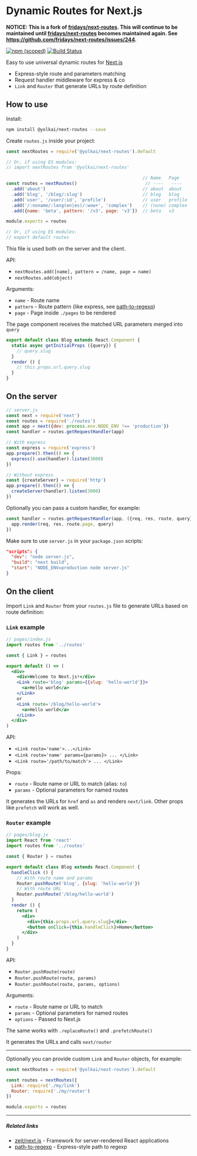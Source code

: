 # Dynamic Routes for Next.js

**NOTICE: This is a fork of [fridays/next-routes](https://github.com/fridays/next-routes). This will continue to be maintained until [fridays/next-routes](https://github.com/fridays/next-routes) becomes maintained again. See https://github.com/fridays/next-routes/issues/244.**

[![npm (scoped)](https://img.shields.io/npm/v/@yolkai/next-routes.svg)](https://www.npmjs.com/package/@yolkai/next-routes) [![Build Status](https://travis-ci.com/elliottsj/next-routes.svg?branch=master)](https://travis-ci.com/elliottsj/next-routes)

Easy to use universal dynamic routes for [Next.js](https://github.com/zeit/next.js)

- Express-style route and parameters matching
- Request handler middleware for express & co
- `Link` and `Router` that generate URLs by route definition

## How to use

Install:

```bash
npm install @yolkai/next-routes --save
```

Create `routes.js` inside your project:

```javascript
const nextRoutes = require('@yolkai/next-routes').default

// Or, if using ES modules:
// import nextRoutes from '@yolkai/next-routes'

                                                    // Name   Page      Pattern
const routes = nextRoutes()                          // ----   ----      -----
  .add('about')                                     // about  about     /about
  .add('blog', '/blog/:slug')                       // blog   blog      /blog/:slug
  .add('user', '/user/:id', 'profile')              // user   profile   /user/:id
  .add('/:noname/:lang(en|es)/:wow+', 'complex')    // (none) complex   /:noname/:lang(en|es)/:wow+
  .add({name: 'beta', pattern: '/v3', page: 'v3'})  // beta   v3        /v3

module.exports = routes

// Or, if using ES modules:
// export default routes
```

This file is used both on the server and the client.

API:

- `nextRoutes.add([name], pattern = /name, page = name)`
- `nextRoutes.add(object)`

Arguments:

- `name` - Route name
- `pattern` - Route pattern (like express, see [path-to-regexp](https://github.com/pillarjs/path-to-regexp))
- `page` - Page inside `./pages` to be rendered

The page component receives the matched URL parameters merged into `query`

```javascript
export default class Blog extends React.Component {
  static async getInitialProps ({query}) {
    // query.slug
  }
  render () {
    // this.props.url.query.slug
  }
}
```

## On the server

```javascript
// server.js
const next = require('next')
const routes = require('./routes')
const app = next({dev: process.env.NODE_ENV !== 'production'})
const handler = routes.getRequestHandler(app)

// With express
const express = require('express')
app.prepare().then(() => {
  express().use(handler).listen(3000)
})

// Without express
const {createServer} = require('http')
app.prepare().then(() => {
  createServer(handler).listen(3000)
})
```

Optionally you can pass a custom handler, for example:

```javascript
const handler = routes.getRequestHandler(app, ({req, res, route, query}) => {
  app.render(req, res, route.page, query)
})
```

Make sure to use `server.js` in your `package.json` scripts:

```json
"scripts": {
  "dev": "node server.js",
  "build": "next build",
  "start": "NODE_ENV=production node server.js"
}
```

## On the client

Import `Link` and `Router` from your `routes.js` file to generate URLs based on route definition:

### `Link` example

```jsx
// pages/index.js
import routes from '../routes'

const { Link } = routes

export default () => (
  <div>
    <div>Welcome to Next.js!</div>
    <Link route='blog' params={{slug: 'hello-world'}}>
      <a>Hello world</a>
    </Link>
    or
    <Link route='/blog/hello-world'>
      <a>Hello world</a>
    </Link>
  </div>
)
```

API:

- `<Link route='name'>...</Link>`
- `<Link route='name' params={params}> ... </Link>`
- `<Link route='/path/to/match'> ... </Link>`

Props:

- `route` - Route name or URL to match (alias: `to`)
- `params` - Optional parameters for named routes

It generates the URLs for `href` and `as` and renders `next/link`. Other props like `prefetch` will work as well.

### `Router` example

```jsx
// pages/blog.js
import React from 'react'
import routes from '../routes'

const { Router } = routes

export default class Blog extends React.Component {
  handleClick () {
    // With route name and params
    Router.pushRoute('blog', {slug: 'hello-world'})
    // With route URL
    Router.pushRoute('/blog/hello-world')
  }
  render () {
    return (
      <div>
        <div>{this.props.url.query.slug}</div>
        <button onClick={this.handleClick}>Home</button>
      </div>
    )
  }
}
```

API:

- `Router.pushRoute(route)`
- `Router.pushRoute(route, params)`
- `Router.pushRoute(route, params, options)`

Arguments:

- `route` - Route name or URL to match
- `params` - Optional parameters for named routes
- `options` - Passed to Next.js

The same works with `.replaceRoute()` and `.prefetchRoute()`

It generates the URLs and calls `next/router`

---

Optionally you can provide custom `Link` and `Router` objects, for example:

```javascript
const nextRoutes = require('@yolkai/next-routes').default

const routes = nextRoutes({
  Link: require('./my/link')
  Router: require('./my/router')
})

module.exports = routes
```

---

##### Related links

- [zeit/next.js](https://github.com/zeit/next.js) - Framework for server-rendered React applications
- [path-to-regexp](https://github.com/pillarjs/path-to-regexp) - Express-style path to regexp
